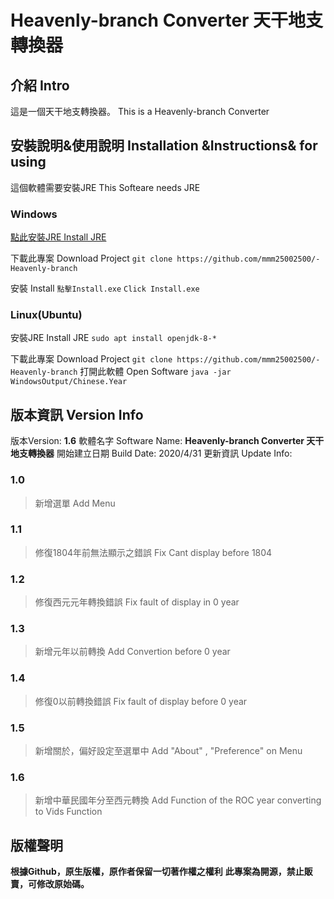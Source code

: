 # Heavenly-branch Converter 天干地支轉換器
## 介紹 Intro
這是一個天干地支轉換器。 This is a Heavenly-branch Converter
## 安裝說明&使用說明 Installation &Instructions& for using
這個軟體需要安裝JRE  This Softeare needs JRE

### Windows
[點此安裝JRE Install JRE](https://www.java.com/zh_TW/)

下載此專案 Download Project
` git clone https://github.com/mmm25002500/-Heavenly-branch `

安裝 Install
`點擊Install.exe` `Click Install.exe`
### Linux(Ubuntu)
安裝JRE Install JRE
`sudo apt install openjdk-8-*`

下載此專案 Download Project
` git clone https://github.com/mmm25002500/-Heavenly-branch `
打開此軟體 Open Software
`java -jar WindowsOutput/Chinese.Year`
## 版本資訊 Version Info

版本Version: **1.6**
軟體名字 Software Name: **Heavenly-branch Converter 天干地支轉換器**
開始建立日期 Build Date: 2020/4/31
更新資訊 Update Info:
### 1.0
> 新增選單 Add Menu
### 1.1
> 修復1804年前無法顯示之錯誤 Fix Cant display before 1804
### 1.2
> 修復西元元年轉換錯誤 Fix fault of display in 0 year
### 1.3
> 新增元年以前轉換 Add Convertion before 0 year
### 1.4 
> 修復0以前轉換錯誤 Fix fault of display before 0 year
### 1.5
> 新增關於，偏好設定至選單中 Add "About" , "Preference" on Menu
### 1.6
> 新增中華民國年分至西元轉換 Add Function of the ROC year converting to Vids Function

## 版權聲明
**根據Github，原生版權，原作者保留一切著作權之權利**
**此專案為開源，禁止販賣，可修改原始碼。**
